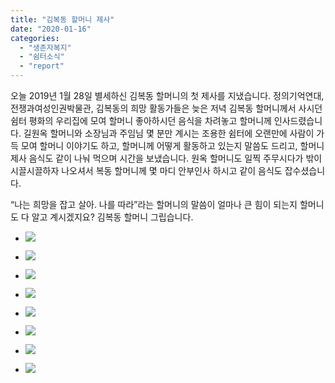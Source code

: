 ```yaml
---
title: "김복동 할머니 제사"
date: "2020-01-16"
categories: 
  - "생존자복지"
  - "쉼터소식"
  - "report"
---
```


오늘 2019년 1월 28일 별세하신 김복동 할머니의 첫 제사를 지냈습니다. 정의기억연대, 전쟁과여성인권박물관, 김복동의 희망 활동가들은 늦은 저녁 김복동 할머니께서 사시던 쉼터 평화의 우리집에 모여 할머니 좋아하시던 음식을 차려놓고 할머니께 인사드렸습니다. 길원옥 할머니와 소장님과 주임님 몇 분만 계시는 조용한 쉼터에 오랜만에 사람이 가득 모여 할머니 이야기도 하고, 할머니께 어떻게 활동하고 있는지 말씀도 드리고, 할머니 제사 음식도 같이 나눠 먹으며 시간을 보냈습니다. 원옥 할머니도 일찍 주무시다가 밖이 시끌시끌하자 나오셔서 복동 할머니께 몇 마디 안부인사 하시고 같이 음식도 잡수셨습니다.

“나는 희망을 잡고 살아. 나를 따라”라는 할머니의 말씀이 얼마나 큰 힘이 되는지 할머니도 다 알고 계시겠지요? 김복동 할머니 그립습니다.

- ![](http://womenandwar.net/kr/wp-content/uploads/2020/01/photo_2020-01-16_22-22-05-1024x768.jpg)
    
- ![](http://womenandwar.net/kr/wp-content/uploads/2020/01/photo_2020-01-16_22-22-16-1024x768.jpg)
    
- ![](http://womenandwar.net/kr/wp-content/uploads/2020/01/photo_2020-01-16_22-22-29-1024x768.jpg)
    
- ![](http://womenandwar.net/kr/wp-content/uploads/2020/01/photo_2020-01-16_22-22-35-1024x768.jpg)
    
- ![](http://womenandwar.net/kr/wp-content/uploads/2020/01/photo_2020-01-16_22-22-44-1024x768.jpg)
    
- ![](http://womenandwar.net/kr/wp-content/uploads/2020/01/photo_2020-01-16_22-22-48-1024x768.jpg)
    
- ![](http://womenandwar.net/kr/wp-content/uploads/2020/01/photo_2020-01-16_22-23-07-1024x768.jpg)
    
- ![](http://womenandwar.net/kr/wp-content/uploads/2020/01/photo_2020-01-16_22-23-30-1024x768.jpg)
